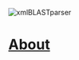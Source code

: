 ![xmlBLASTparser](https://raw.githubusercontent.com/AshokHub/xmlBLASTparser/misc/xmlBLASTparser_logo_500x125.png)

# [About](../master/README.md)
